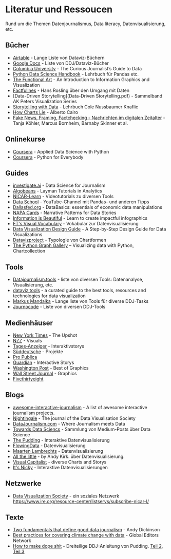 # Literatur und Ressoucen

Rund um die Themen Datenjournalismus, Data literacy, Datenvisualisierung, etc.

## Bücher

- [Airtable](https://airtable.com/shrugbQMDGVNvArMT/tblSrU1fNAykSMyXU?blocks=hide) -  Lange Liste von Dataviz-Büchern
- [Google Docs](https://docs.google.com/spreadsheets/d/1sbfEb5b__o0RoFugu208B4CmCQOg4dCXkSEmvixh0DQ/edit#gid=961694883) - Liste von DDJ/Dataviz-Bücher
- [Columbia University](https://www.cjr.org/tow_center_reports/the_curious_journalists_guide_to_data.php) - The Curious Journalist’s Guide to Data
- [Python Data Science Handbook](https://jakevdp.github.io/PythonDataScienceHandbook/) - Lehrbuch für Pandas etc.
- [The Functional Art](http://www.thefunctionalart.com/?m=1) - An Introduction to Information Graphics and Visualization
- [Factfullnes](https://www.ullstein-buchverlage.de/nc/buch/details/factfulness-9783548060415.html) - Hans Rosling über den Umgang mit Daten
- [Data-Driven Storytelling](Data-Driven Storytelling.pdf) - Sammelband AK Peters Visualization Series
- [Storytelling with Data](Nussbaumer_Knaflic_Storytelling.pdf) - Lehrbuch Cole Nussbaumer Knaflic
- [How Charts Lie](https://www.amazon.com/How-Charts-Lie-Getting-Information/dp/1324001569/) - Alberto Cairo
- [Fake News, Framing, Factchecking - Nachrichten im digitalen Zeitalter](Fake_News_Framing_FactChecking_Nachrichten_im_digitalen_Zeitalter_92885_9783839450253.pdf) - Tanja Köhler, Marcus Bornheim, Barnaby Skinner et al.

## Onlinekurse

- [Coursera](https://www.coursera.org/specializations/data-science-python) - Applied Data Science with Python
- [Coursera](https://www.coursera.org/specializations/python) - Python for Everybody

## Guides

- [investigate.ai](https://investigate.ai/) - Data Science for Journalism
- [Algobeans](https://algobeans.com/all-posts/) - Layman Tutorials in Analytics
- [NICAR-Learn](https://learn.ire.org/free-videos/) - Videotutorials zu diversen Tools
- [Data School](https://www.youtube.com/user/dataschool/videos) - YouTube-Channel mit Pandas- und anderen Tipps
- [Dallasfed.org](https://www.dallasfed.org/research/basics/) - DataBasics: essentials of economic data manipulations
- [NAPA Cards](http://www.napa-cards.net/) - Narrative Patterns for Data Stories
- [Information is Beautiful](https://informationisbeautiful.net/) - Learn to create impactful infographics
- [FT's Visual Vocabulary](https://github.com/ft-interactive/chart-doctor/blob/master/visual-vocabulary/Visual-vocabulary.pdf) - Vokabular zur Datenvisualisierung
- [Data Visualization Design Guide](http://designingviz.com/) - A Step-by-Step Design Guide for Data Visualizations
- [Datavizproject](http://datavizproject.com/) - Typologie von Chartformen
- [The Python Graph Gallery](https://python-graph-gallery.com/) – Visualizing data with Python, Chartcollection

## Tools

- [Datajournalism.tools](https://datajournalism.tools) - liste von diversen Tools: Datenanalyse, Visualisierung, etc.
- [dataviz.tools](http://dataviz.tools/) - a curated guide to the best tools, resources and technologies for data visualization
- [Markus Mandalka](https://www.mandalka.name/investigative_journalism/) - Lange liste von Tools für diverse DDJ-Tasks
- [Journocode](http://journocode.com/data-journalism-tools/) - Liste von diversen DDJ-Tools


## Medienhäuser

- [New York Times](https://www.nytimes.com/section/upshot?mcubz=0) - The Upshot
- [NZZ](https://www.nzz.ch/visuals) - Visuals
- [Tages-Anzeiger](https://interaktiv.tagesanzeiger.ch/) - Interaktivstorys
- [Süddeutsche](https://projekte.sueddeutsche.de/) - Projekte
- [Pro Publica](https://v2-www.propublica.org/newsapps/)
- [Guardian](https://www.theguardian.com/interactive) - Interactive Storys
- [Washington Post](https://www.washingtonpost.com/graphics/2018/ns/best-graphics/) - Best of Graphics
- [Wall Street Journal](https://graphics.wsj.com/) - Graphics
- [Fivethirtyeight](https://fivethirtyeight.com/)

## Blogs

- [awesome-interactive-journalism](https://github.com/wbkd/awesome-interactive-journalism) - A list of awesome interactive journalism projects.
- [Nightingale](https://medium.com/nightingale) - The journal of the Data Visualisation Society
- [DataJournalism.com](https://datajournalism.com/) - Where Journalism meets Data
- [Towards Data Sciencs](https://towardsdatascience.com/) - Sammlung von Medium-Posts über Data Science
- [The Pudding](https://pudding.cool/) - Interaktive Datenvisualisierung
- [FlowingData](http://flowingdata.com/) - Datenvisualisierung
- [Maarten Lambrechts](http://www.maartenlambrechts.com/) - Datenvisualisierung
- [All the little](https://www.visualisingdata.com/2016/03/little-visualisation-design/) - by Andy Kirk. über Datenvisualisierung.
- [Visual Capitalist](https://www.visualcapitalist.com/) - diverse Charts and Storys
- [It's Nicky](https://ncase.me/) - Interaktive Datenvisualisierungen

## Netzwerke

- [Data Visualization Society](https://www.datavisualizationsociety.com/join) - ein soziales Netzwerk
https://www.ire.org/resource-center/listservs/subscribe-nicar-l/

## Texte

- [Two fundamentals that define good data journalism](https://medium.com/@digidickinson/two-fundamentals-that-define-good-data-journalism-fe79170f8566) - Andy Dickinson
- [Best practices for covering climate change with data](https://medium.com/global-editors-network/best-practices-for-covering-climate-change-with-data-42316263b67a) - Global Editors Network
- [How to make dope shit](https://pudding.cool/process/how-to-make-dope-shit-part-1/) - Dreiteilige DDJ-Anleitung von Pudding. [Teil 2](https://pudding.cool/process/how-to-make-dope-shit-part-2/), [Teil 3](https://pudding.cool/process/how-to-make-dope-shit-part-3/)
